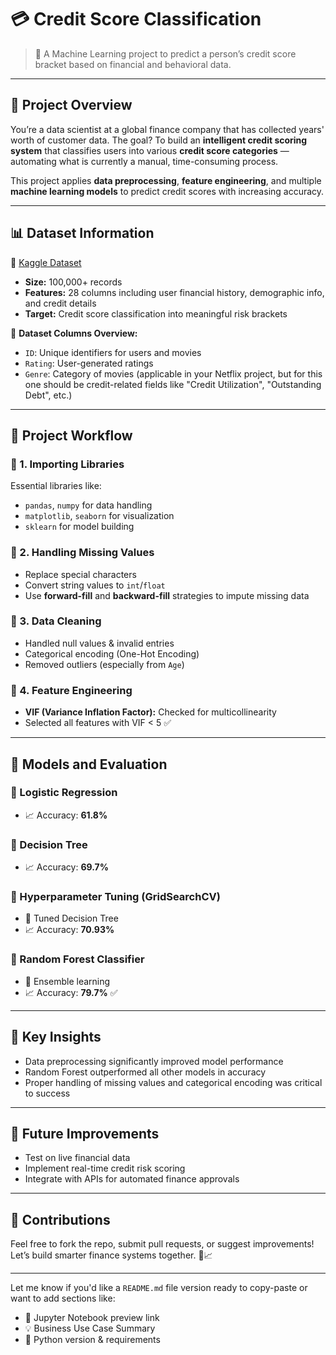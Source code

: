 # 💳 Credit Score Classification

> 🧠 A Machine Learning project to predict a person’s credit score bracket based on financial and behavioral data.

---

## 📘 Project Overview

You’re a data scientist at a global finance company that has collected years' worth of customer data.
The goal? To build an **intelligent credit scoring system** that classifies users into various **credit score categories** — automating what is currently a manual, time-consuming process.

This project applies **data preprocessing**, **feature engineering**, and multiple **machine learning models** to predict credit scores with increasing accuracy.

---

## 📊 Dataset Information

🔗 [Kaggle Dataset](https://www.kaggle.com/datasets/parisrohan/credit-score-classification)

* **Size:** 100,000+ records
* **Features:** 28 columns including user financial history, demographic info, and credit details
* **Target:** Credit score classification into meaningful risk brackets

🧾 **Dataset Columns Overview:**

* `ID`: Unique identifiers for users and movies
* `Rating`: User-generated ratings
* `Genre`: Category of movies (applicable in your Netflix project, but for this one should be credit-related fields like "Credit Utilization", "Outstanding Debt", etc.)

---

## 🧰 Project Workflow

### 🔹 1. Importing Libraries

Essential libraries like:

* `pandas`, `numpy` for data handling
* `matplotlib`, `seaborn` for visualization
* `sklearn` for model building

### 🔹 2. Handling Missing Values

* Replace special characters
* Convert string values to `int`/`float`
* Use **forward-fill** and **backward-fill** strategies to impute missing data

### 🔹 3. Data Cleaning

* Handled null values & invalid entries
* Categorical encoding (One-Hot Encoding)
* Removed outliers (especially from `Age`)

### 🔹 4. Feature Engineering

* **VIF (Variance Inflation Factor):** Checked for multicollinearity
* Selected all features with VIF < 5 ✅

---

## 🧠 Models and Evaluation

### 🔸 Logistic Regression

* 📈 Accuracy: **61.8%**

### 🔸 Decision Tree

* 📈 Accuracy: **69.7%**

### 🔸 Hyperparameter Tuning (GridSearchCV)

* 🌳 Tuned Decision Tree
* 📈 Accuracy: **70.93%**

### 🔸 Random Forest Classifier

* 🌲 Ensemble learning
* 📈 Accuracy: **79.7%** ✅

---

## 📌 Key Insights

* Data preprocessing significantly improved model performance
* Random Forest outperformed all other models in accuracy
* Proper handling of missing values and categorical encoding was critical to success

---

## 🎯 Future Improvements

* Test on live financial data
* Implement real-time credit risk scoring
* Integrate with APIs for automated finance approvals

---

## 🙌 Contributions

Feel free to fork the repo, submit pull requests, or suggest improvements! Let’s build smarter finance systems together. 💼📈

---

Let me know if you'd like a `README.md` file version ready to copy-paste or want to add sections like:

* 🧪 Jupyter Notebook preview link
* 💡 Business Use Case Summary
* 🐍 Python version & requirements
  
